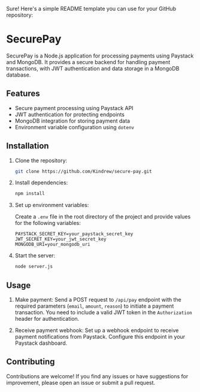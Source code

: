 Sure! Here's a simple README template you can use for your GitHub repository:

# SecurePay

SecurePay is a Node.js application for processing payments using Paystack and MongoDB. It provides a secure backend for handling payment transactions, with JWT authentication and data storage in a MongoDB database.

## Features

- Secure payment processing using Paystack API
- JWT authentication for protecting endpoints
- MongoDB integration for storing payment data
- Environment variable configuration using `dotenv`

## Installation

1. Clone the repository:

   ```bash
   git clone https://github.com/Kindrew/secure-pay.git
   ```

2. Install dependencies:

   ```bash
   npm install
   ```

3. Set up environment variables:

   Create a `.env` file in the root directory of the project and provide values for the following variables:

   ```plaintext
   PAYSTACK_SECRET_KEY=your_paystack_secret_key
   JWT_SECRET_KEY=your_jwt_secret_key
   MONGODB_URI=your_mongodb_uri
   ```

4. Start the server:

   ```bash
   node server.js
   ```

## Usage

1. Make payment: Send a POST request to `/api/pay` endpoint with the required parameters (`email`, `amount`, `reason`) to initiate a payment transaction. You need to include a valid JWT token in the `Authorization` header for authentication.

2. Receive payment webhook: Set up a webhook endpoint to receive payment notifications from Paystack. Configure this endpoint in your Paystack dashboard.

## Contributing

Contributions are welcome! If you find any issues or have suggestions for improvement, please open an issue or submit a pull request.
